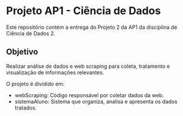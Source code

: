 # Projeto AP1 - Ciência de Dados

Este repositório contém a entrega do Projeto 2 da AP1 da disciplina de Ciência de Dados 2.


## Objetivo

Realizar análise de dados e web scraping para coleta, tratamento e visualização de informações relevantes.

O projeto é dividido em:

- webScraping: Código responsável por coletar dados da web.
- sistemaAluno: Sistema que organiza, analisa e apresenta os dados tratados.

